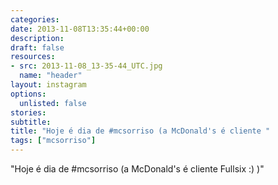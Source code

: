 ```yaml
---
categories:
date: 2013-11-08T13:35:44+00:00
description:
draft: false
resources:
- src: 2013-11-08_13-35-44_UTC.jpg
  name: "header"
layout: instagram
options:
  unlisted: false
stories:
subtitle:
title: "Hoje é dia de #mcsorriso (a McDonald's é cliente "
tags: ["mcsorriso"]
---
```


"Hoje é dia de #mcsorriso (a McDonald's é cliente Fullsix :) )"
